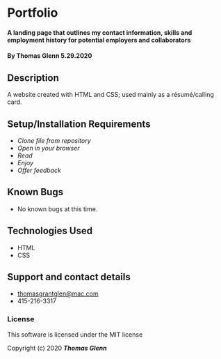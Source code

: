 # Portfolio



#### A landing page that outlines my contact information, skills and employment history for potential employers and collaborators

#### By **Thomas Glenn** 5.29.2020

## Description

A website created with HTML and CSS; used mainly as a résumé/calling card.

## Setup/Installation Requirements

* _Clone file from repository_
* _Open in your browser_
* _Read_
* _Enjoy_
* _Offer feedback_


## Known Bugs
* No known bugs at this time.

## Technologies Used
* HTML
* CSS

## Support and contact details

* thomasgrantglen@mac.com
* 415-216-3317

### License

This software is licensed under the MIT license

Copyright (c) 2020 **_Thomas Glenn_**
